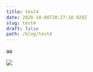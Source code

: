 ```yaml
---
title: test4
date: 2020-10-08T20:27:18.929Z
slug: test4
draft: false
path: /blog/test4
---
```

aa

![](../../src/images/図1.jpg)
